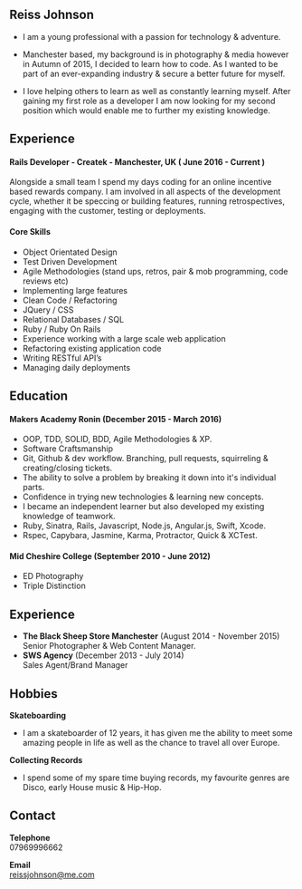 ## Reiss Johnson 

- I am a young professional with a passion for technology & adventure.

- Manchester based, my background is in photography & media however in Autumn of 2015, I decided to learn how to code. As I wanted to be part of an ever-expanding industry & secure a better future for myself. 

- I love helping others to learn as well as constantly learning myself. After gaining my first role as a developer I am now looking for my second position which would enable me to further my existing knowledge.

## Experience

#### Rails Developer - Createk - Manchester, UK ( June 2016 - Current )

Alongside a small team I spend my days coding for an online incentive based rewards company. I am involved in all aspects of the development cycle, whether it be speccing or building features, running retrospectives, engaging with the customer, testing or deployments. 

#### Core Skills

- Object Orientated Design
- Test Driven Development
- Agile Methodologies (stand ups, retros, pair & mob programming, code reviews etc)
- Implementing large features
- Clean Code / Refactoring
- JQuery / CSS
- Relational Databases / SQL
- Ruby / Ruby On Rails
- Experience working with a large scale web application
- Refactoring existing application code
- Writing RESTful API’s
- Managing daily deployments

## Education

#### Makers Academy Ronin (December 2015 - March 2016)

- OOP, TDD, SOLID, BDD, Agile Methodologies & XP.
- Software Craftsmanship
- Git, Github & dev workflow. Branching, pull requests, squirreling & creating/closing tickets.
- The ability to solve a problem by breaking it down into it's individual parts.
- Confidence in trying new technologies & learning new concepts.
- I became an independent learner but also developed my existing knowledge of teamwork.
- Ruby, Sinatra, Rails, Javascript, Node.js, Angular.js, Swift, Xcode.
- Rspec, Capybara, Jasmine, Karma, Protractor, Quick & XCTest.

#### Mid Cheshire College (September 2010 - June 2012)

- ED Photography
- Triple Distinction

## Experience

- **The Black Sheep Store Manchester** (August 2014 - November 2015)    
Senior Photographer & Web Content Manager.
- **SWS Agency** (December 2013 - July 2014)   
Sales Agent/Brand Manager

## Hobbies
**Skateboarding** 
- I am a skateboarder of 12 years, it has given me the ability to meet some amazing people in life as well as the chance to travel all over Europe.

**Collecting Records**  
- I spend some of my spare time buying records, my favourite genres are Disco, early House music & Hip-Hop.

## Contact
**Telephone**  
07969996662  

**Email**  
reissjohnson@me.com

